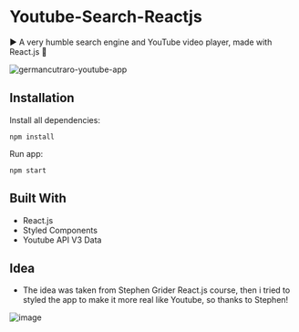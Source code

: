 # Youtube-Search-Reactjs

▶️ A very humble search engine and YouTube video player, made with React.js 🎥

<img src="youtube-clone.gif" alt="germancutraro-youtube-app" />

## Installation

Install all dependencies:

```
npm install
```

Run app:

```
npm start
```

## Built With

* React.js
* Styled Components
* Youtube API V3 Data
## Idea

* The idea was taken from Stephen Grider React.js course, then i tried to styled the app to make it more real like Youtube, so thanks to Stephen! 

![image](https://user-images.githubusercontent.com/96800858/185126099-546337d3-5b76-4d34-89aa-b8049742a03b.png)
